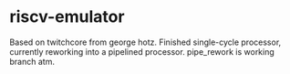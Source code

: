 # riscv-emulator

Based on twitchcore from george hotz. Finished single-cycle processor, currently reworking into a pipelined processor. pipe_rework is working branch atm.
